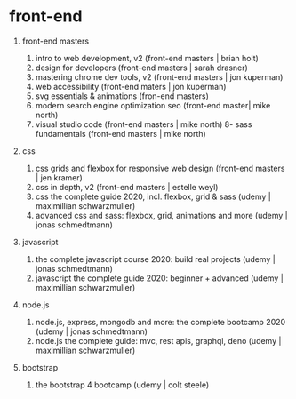 # front-end 

1. front-end masters
    1. intro to web development, v2     (front-end masters | brian holt)
    2. design for developers    (front-end masters | sarah drasner)
    3. mastering chrome dev tools, v2   (front-end masters | jon kuperman) 
    4. web accessibility     (front-end maters | jon kuperman)
    5. svg essentials & animations  (fron-end masters)
    6. modern search engine optimization seo     (front-end master| mike north)
    7. visual studio code    (front-end masters | mike north)
    8- sass fundamentals    (front-end masters | mike north)
    
 2. css
    1. css grids and flexbox for responsive web design   (front-end masters | jen kramer)
    2. css in depth, v2     (front-end masters | estelle weyl)
    3. css the complete guide 2020, incl. flexbox, grid & sass   (udemy | maximillian schwarzmuller)
    4. advanced css and sass: flexbox, grid, animations and more     (udemy | jonas schmedtmann)
    
 3. javascript
    1. the complete javascript course 2020: build real projects  (udemy | jonas schmedtmann)
    2. javascript the complete guide 2020: beginner + advanced  (udemy | maximillian schwarzmuller)
    
 4. node.js
    1. node.js, express, mongodb and more: the complete bootcamp 2020   (udemy | jonas schmedtmann)
    2. node.js the complete guide: mvc, rest apis, graphql, deno    (udemy | maximillian schwarzmuller)
    
 5. bootstrap
    1. the bootstrap 4 bootcamp     (udemy | colt steele)
    
    

